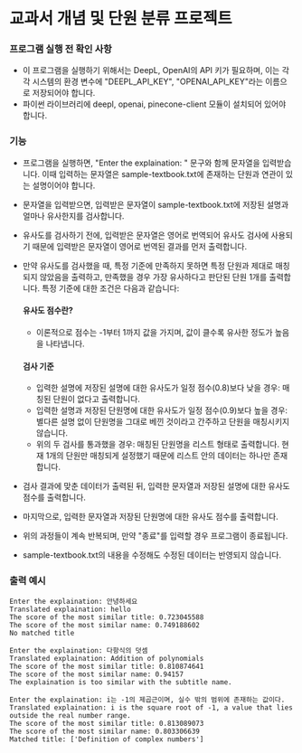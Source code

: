 # 교과서 개념 및 단원 분류 프로젝트

### 프로그램 실행 전 확인 사항
- 이 프로그램을 실행하기 위해서는 DeepL, OpenAI의 API 키가 필요하며, 이는 각각 시스템의 환경 변수에 "DEEPL_API_KEY", "OPENAI_API_KEY"라는 이름으로 저장되어야 합니다.
- 파이썬 라이브러리에 deepl, openai, pinecone-client 모듈이 설치되어 있어야 합니다.

### 기능
- 프로그램을 실행하면, "Enter the explaination: " 문구와 함께 문자열을 입력받습니다. 이때 입력하는 문자열은 sample-textbook.txt에 존재하는 단원과 연관이 있는 설명이어야 합니다.
- 문자열을 입력받으면, 입력받은 문자열이 sample-textbook.txt에 저장된 설명과 얼마나 유사한지를 검사합니다.
- 유사도를 검사하기 전에, 입력받은 문자열은 영어로 번역되어 유사도 검사에 사용되기 때문에 입력받은 문자열이 영어로 번역된 결과를 먼저 출력합니다.
- 만약 유사도를 검사했을 때, 특정 기준에 만족하지 못하면 특정 단원과 제대로 매칭되지 않았음을 출력하고, 만족했을 경우 가장 유사하다고 판단된 단원 1개를 출력합니다. 특정 기준에 대한 조건은 다음과 같습니다:
  #### 유사도 점수란?
  - 이론적으로 점수는 -1부터 1까지 값을 가지며, 값이 클수록 유사한 정도가 높음을 나타냅니다.
  
  #### 검사 기준
  - 입력한 설명에 저장된 설명에 대한 유사도가 일정 점수(0.8)보다 낮을 경우: 매칭된 단원이 없다고 출력합니다.
  - 입력한 설명과 저장된 단원명에 대한 유사도가 일정 점수(0.9)보다 높을 경우: 별다른 설명 없이 단원명을 그대로 베낀 것이라고 간주하고 단원을 매칭시키지 않습니다.
  - 위의 두 검사를 통과했을 경우: 매칭된 단원명을 리스트 형태로 출력합니다. 현재 1개의 단원만 매칭되게 설정했기 때문에 리스트 안의 데이터는 하나만 존재합니다.

- 검사 결과에 맞춘 데이터가 출력된 뒤, 입력한 문자열과 저장된 설명에 대한 유사도 점수를 출력합니다.
- 마지막으로, 입력한 문자열과 저장된 단원명에 대한 유사도 점수를 출력합니다.
- 위의 과정들이 계속 반복되며, 만약 "종료"를 입력할 경우 프로그램이 종료됩니다.
- sample-textbook.txt의 내용을 수정해도 수정된 데이터는 반영되지 않습니다.

### 출력 예시
```shell
Enter the explaination: 안녕하세요
Translated explaination: hello
The score of the most similar title: 0.723045588
The score of the most similar name: 0.749188602
No matched title
```
```shell
Enter the explaination: 다항식의 덧셈
Translated explaination: Addition of polynomials
The score of the most similar title: 0.810874641
The score of the most similar name: 0.94157
The explaination is too similar with the subtitle name.
```
```shell
Enter the explaination: i는 -1의 제곱근이며, 실수 밖의 범위에 존재하는 값이다.
Translated explaination: i is the square root of -1, a value that lies outside the real number range.
The score of the most similar title: 0.813089073
The score of the most similar name: 0.803306639
Matched title: ['Definition of complex numbers']
```
